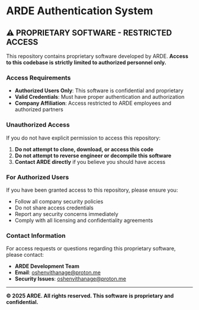 # ARDE Authentication System

## ⚠️ PROPRIETARY SOFTWARE - RESTRICTED ACCESS

This repository contains proprietary software developed by ARDE. **Access to this codebase is strictly limited to authorized personnel only.**

### Access Requirements

- **Authorized Users Only**: This software is confidential and proprietary
- **Valid Credentials**: Must have proper authentication and authorization
- **Company Affiliation**: Access restricted to ARDE employees and authorized partners

### Unauthorized Access

If you do not have explicit permission to access this repository:

1. **Do not attempt to clone, download, or access this code**
2. **Do not attempt to reverse engineer or decompile this software**
3. **Contact ARDE directly** if you believe you should have access

### For Authorized Users

If you have been granted access to this repository, please ensure you:

- Follow all company security policies
- Do not share access credentials
- Report any security concerns immediately
- Comply with all licensing and confidentiality agreements

### Contact Information

For access requests or questions regarding this proprietary software, please contact:

- **ARDE Development Team**
- **Email**: [oshenvithanage@proton.me](mailto:oshenvithanage@proton.me)
- **Security Issues**: [oshenvithanage@proton.me](mailto:oshenvithanage@proton.me)

---

**© 2025 ARDE. All rights reserved. This software is proprietary and confidential.**
